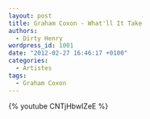 ```yaml
---
layout: post
title: Graham Coxon - What'll It Take
authors:
  - Dirty Henry
wordpress_id: 1001
date: "2012-02-27 16:46:17 +0100"
categories:
  - Artistes
tags:
  - Graham Coxon
---
```


{% youtube CNTjHbwIZeE %}
